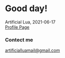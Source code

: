 # Good day!
Artificial Lua, 2021-06-17  
[Profile Page](https://project-geek.cc/profile.html)

### Contect me
artificialluamail@gmail.com

